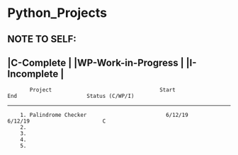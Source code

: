 # Python_Projects
NOTE TO SELF:
----------------------
|C-Complete          |
|WP-Work-in-Progress |
|I-Incomplete        |
----------------------

           Project                                  Start                           End                      Status (C/WP/I)
------------------------------------------------------------------------------------------------------------------
        1. Palindrome Checker                         6/12/19                 6/12/19                       C
        2.
        3.
        4.
        5.
